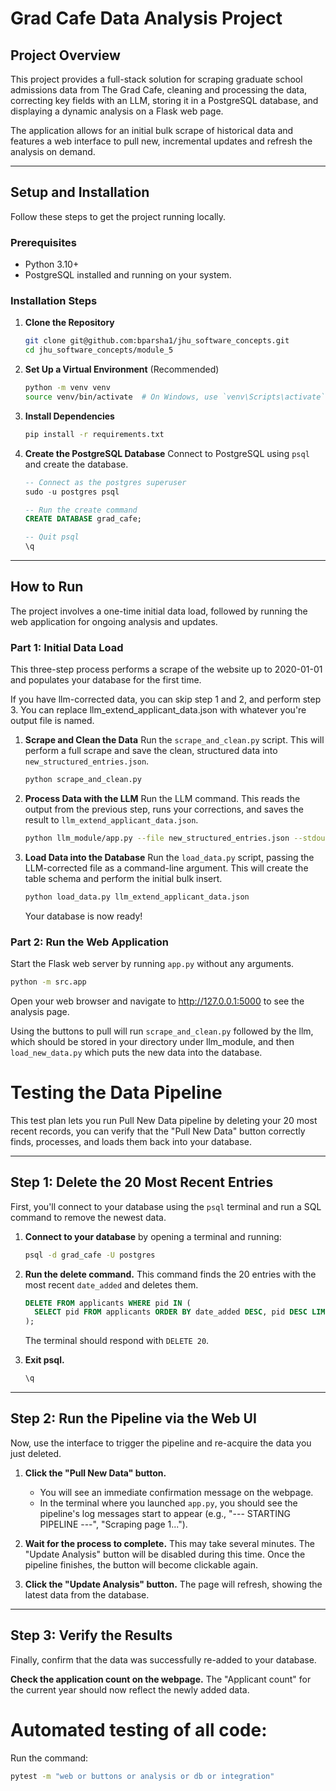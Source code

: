 # Grad Cafe Data Analysis Project

## Project Overview

This project provides a full-stack solution for scraping graduate school admissions data from The Grad Cafe, cleaning and processing the data, correcting key fields with an LLM, storing it in a PostgreSQL database, and displaying a dynamic analysis on a Flask web page.

The application allows for an initial bulk scrape of historical data and features a web interface to pull new, incremental updates and refresh the analysis on demand.

---
## Setup and Installation

Follow these steps to get the project running locally.

### Prerequisites

* Python 3.10+
* PostgreSQL installed and running on your system.

### Installation Steps

1.  **Clone the Repository**
    ```bash
    git clone git@github.com:bparsha1/jhu_software_concepts.git
    cd jhu_software_concepts/module_5
    ```

2.  **Set Up a Virtual Environment** (Recommended)
    ```bash
    python -m venv venv
    source venv/bin/activate  # On Windows, use `venv\Scripts\activate`
    ```

3.  **Install Dependencies**
    ```bash
    pip install -r requirements.txt
    ```

4.  **Create the PostgreSQL Database**
    Connect to PostgreSQL using `psql` and create the database.
    ```sql
    -- Connect as the postgres superuser
    sudo -u postgres psql

    -- Run the create command
    CREATE DATABASE grad_cafe;

    -- Quit psql
    \q
    ```
---
## How to Run

The project involves a one-time initial data load, followed by running the web application for ongoing analysis and updates.

### Part 1: Initial Data Load

This three-step process performs a scrape of the website up to 2020-01-01 and populates your database for the first time.

If you have llm-corrected data, you can skip step 1 and 2, and perform step 3.  You can replace llm_extend_applicant_data.json with whatever you're output file is named.

1.  **Scrape and Clean the Data**
    Run the `scrape_and_clean.py` script. This will perform a full scrape and save the clean, structured data into `new_structured_entries.json`.
    ```bash
    python scrape_and_clean.py
    ```

2.  **Process Data with the LLM**
    Run the LLM command. This reads the output from the previous step, runs your corrections, and saves the result to `llm_extend_applicant_data.json`.
    ```bash
    python llm_module/app.py --file new_structured_entries.json --stdout > llm_extend_applicant_data.json
    ```

3.  **Load Data into the Database**
    Run the `load_data.py` script, passing the LLM-corrected file as a command-line argument. This will create the table schema and perform the initial bulk insert.
    ```bash
    python load_data.py llm_extend_applicant_data.json
    ```
    Your database is now ready!

### Part 2: Run the Web Application

Start the Flask web server by running `app.py` without any arguments.
```bash
python -m src.app
```

Open your web browser and navigate to http://127.0.0.1:5000 to see the analysis page.

Using the buttons to pull will run `scrape_and_clean.py` followed by the llm, which should be stored in your directory under llm_module, and then `load_new_data.py` which puts the new data into the database.

# Testing the Data Pipeline

This test plan lets you run Pull New Data pipeline by deleting your 20 most recent records, you can verify that the "Pull New Data" button correctly finds, processes, and loads them back into your database.

---
## Step 1: Delete the 20 Most Recent Entries

First, you'll connect to your database using the `psql` terminal and run a SQL command to remove the newest data.

1.  **Connect to your database** by opening a terminal and running:
    ```bash
    psql -d grad_cafe -U postgres
    ```

2.  **Run the delete command.** This command finds the 20 entries with the most recent `date_added` and deletes them.
    ```sql
    DELETE FROM applicants WHERE pid IN (
      SELECT pid FROM applicants ORDER BY date_added DESC, pid DESC LIMIT 20
    );
    ```
    The terminal should respond with `DELETE 20`.

3.  **Exit psql.**
    ```sql
    \q
    ```

---
## Step 2: Run the Pipeline via the Web UI

Now, use the interface to trigger the pipeline and re-acquire the data you just deleted.

1.  **Click the "Pull New Data" button.**
    * You will see an immediate confirmation message on the webpage.
    * In the terminal where you launched `app.py`, you should see the pipeline's log messages start to appear (e.g., "--- STARTING PIPELINE ---", "Scraping page 1...").

2.  **Wait for the process to complete.** This may take several minutes. The "Update Analysis" button will be disabled during this time. Once the pipeline finishes, the button will become clickable again.

3.  **Click the "Update Analysis" button.** The page will refresh, showing the latest data from the database.

---
## Step 3: Verify the Results

Finally, confirm that the data was successfully re-added to your database.

**Check the application count on the webpage.** The "Applicant count" for the current year should now reflect the newly added data.

# Automated testing of all code:

Run the command:
```bash
pytest -m "web or buttons or analysis or db or integration"
```
